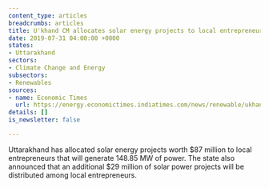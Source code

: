 ```yaml
---
content_type: articles
breadcrumbs: articles
title: U'khand CM allocates solar energy projects to local entrepreneurs
date: 2019-07-31 04:00:00 +0000
states:
- Uttarakhand
sectors:
- Climate Change and Energy
subsectors:
- Renewables
sources:
- name: Economic Times
  url: https://energy.economictimes.indiatimes.com/news/renewable/ukhand-cm-allocates-solar-energy-projects-to-local-entrepreneurs/70416677
details: []
is_newsletter: false

---
```

Uttarakhand has allocated solar energy projects worth $87 million to local entrepreneurs that will generate 148.85 MW of power. The state also announced that an additional $29 million of solar power projects will be distributed among local entrepreneurs.
